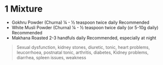 
# 1 Mixture 
- Gokhru	Powder (Churna)	¼ - ½ teaspoon twice daily	Recommended
- White Musli	Powder (Churna)	¼ - ½ teaspoon twice daily (or 5-10g daily)	Recommended
- Makhana	Roasted	2-3 handfuls daily	Recommended, especially at night

> Sexual dysfunction, kidney stones, diuretic, tonic, heart problems, leucorrhoea, postnatal tonic, arthritis, diabetes, Kidney problems, diarrhea, spleen issues, weakness

